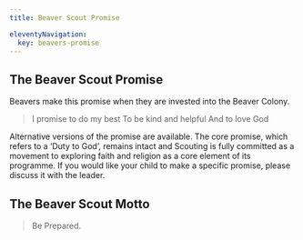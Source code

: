 ```yaml
---
title: Beaver Scout Promise

eleventyNavigation:
  key: beavers-promise
---
```


## The Beaver Scout Promise

Beavers make this promise when they are invested into the Beaver Colony.

> I promise to do my best
> To be kind and helpful
> And to love God

Alternative versions of the promise are available. The core promise, which refers to a ‘Duty to God’, remains intact and Scouting is fully committed as a movement to exploring faith and religion as a core element of its programme. If you would like your child to make a specific promise, please discuss it with the leader.

## The Beaver Scout Motto

> Be Prepared.